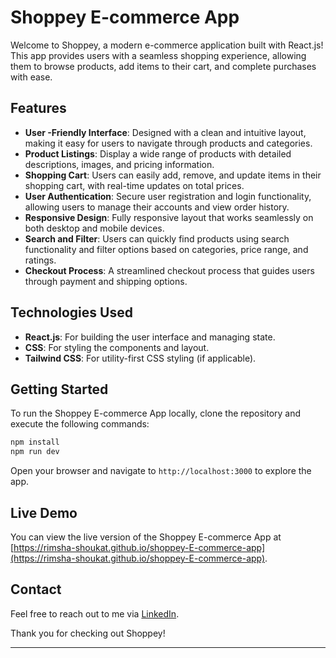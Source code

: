 # Shoppey E-commerce App

Welcome to Shoppey, a modern e-commerce application built with React.js! This app provides users with a seamless shopping experience, allowing them to browse products, add items to their cart, and complete purchases with ease.

## Features

- **User -Friendly Interface**: Designed with a clean and intuitive layout, making it easy for users to navigate through products and categories.
- **Product Listings**: Display a wide range of products with detailed descriptions, images, and pricing information.
- **Shopping Cart**: Users can easily add, remove, and update items in their shopping cart, with real-time updates on total prices.
- **User  Authentication**: Secure user registration and login functionality, allowing users to manage their accounts and view order history.
- **Responsive Design**: Fully responsive layout that works seamlessly on both desktop and mobile devices.
- **Search and Filter**: Users can quickly find products using search functionality and filter options based on categories, price range, and ratings.
- **Checkout Process**: A streamlined checkout process that guides users through payment and shipping options.

## Technologies Used

- **React.js**: For building the user interface and managing state.
- **CSS**: For styling the components and layout.
- **Tailwind CSS**: For utility-first CSS styling (if applicable).

## Getting Started

To run the Shoppey E-commerce App locally, clone the repository and execute the following commands:

```bash
npm install
npm run dev
```

Open your browser and navigate to `http://localhost:3000` to explore the app.

## Live Demo

You can view the live version of the Shoppey E-commerce App at [https://rimsha-shoukat.github.io/shoppey-E-commerce-app](https://rimsha-shoukat.github.io/shoppey-E-commerce-app).

## Contact

Feel free to reach out to me via [LinkedIn](https://www.linkedin.com/in/rimsha-shoukat).

Thank you for checking out Shoppey!

---

